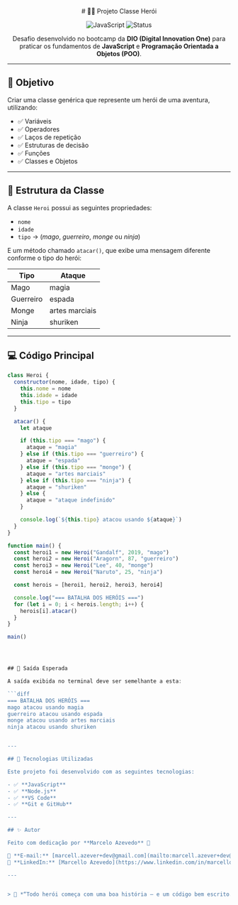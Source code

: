 <div align="center">
# 🦸‍♂️ Projeto Classe Herói

![JavaScript](https://img.shields.io/badge/JavaScript-F7DF1E?style=for-the-badge&logo=javascript&logoColor=000)
![Status](https://img.shields.io/badge/Status-Concluído-brightgreen?style=for-the-badge)

Desafio desenvolvido no bootcamp da **DIO (Digital Innovation One)** para praticar os fundamentos de **JavaScript** e **Programação Orientada a Objetos (POO)**.

</div>

---


## 🎯 Objetivo

Criar uma classe genérica que represente um herói de uma aventura, utilizando:

- ✅ Variáveis  
- ✅ Operadores  
- ✅ Laços de repetição  
- ✅ Estruturas de decisão  
- ✅ Funções  
- ✅ Classes e Objetos  

---

## 🧩 Estrutura da Classe

A classe `Heroi` possui as seguintes propriedades:
- `nome`
- `idade`
- `tipo` → (*mago*, *guerreiro*, *monge* ou *ninja*)

E um método chamado `atacar()`, que exibe uma mensagem diferente conforme o tipo do herói:

| Tipo       | Ataque             |
|-------------|--------------------|
| Mago        | magia              |
| Guerreiro   | espada             |
| Monge       | artes marciais     |
| Ninja       | shuriken           |

---

## 💻 Código Principal

```javascript
class Heroi {
  constructor(nome, idade, tipo) {
    this.nome = nome
    this.idade = idade
    this.tipo = tipo
  }

  atacar() {
    let ataque

    if (this.tipo === "mago") {
      ataque = "magia"
    } else if (this.tipo === "guerreiro") {
      ataque = "espada"
    } else if (this.tipo === "monge") {
      ataque = "artes marciais"
    } else if (this.tipo === "ninja") {
      ataque = "shuriken"
    } else {
      ataque = "ataque indefinido"
    }

    console.log(`${this.tipo} atacou usando ${ataque}`)
  }
}

function main() {
  const heroi1 = new Heroi("Gandalf", 2019, "mago")
  const heroi2 = new Heroi("Aragorn", 87, "guerreiro")
  const heroi3 = new Heroi("Lee", 40, "monge")
  const heroi4 = new Heroi("Naruto", 25, "ninja")

  const herois = [heroi1, heroi2, heroi3, heroi4]

  console.log("=== BATALHA DOS HERÓIS ===")
  for (let i = 0; i < herois.length; i++) {
    herois[i].atacar()
  }
}

main()




## 🧠 Saída Esperada

A saída exibida no terminal deve ser semelhante a esta:

```diff
=== BATALHA DOS HERÓIS ===
mago atacou usando magia
guerreiro atacou usando espada
monge atacou usando artes marciais
ninja atacou usando shuriken


---

## 💼 Tecnologias Utilizadas

Este projeto foi desenvolvido com as seguintes tecnologias:

- ✅ **JavaScript**  
- ✅ **Node.js**  
- ✅ **VS Code**  
- ✅ **Git e GitHub**

---

## ✨ Autor

Feito com dedicação por **Marcelo Azevedo** 💪  

📧 **E-mail:** [marcell.azever+dev@gmail.com](mailto:marcell.azever+dev@gmail.com)  
💼 **LinkedIn:** [Marcello Azevedo](https://www.linkedin.com/in/marcello-azevedo-ba734451/)

---


> 💬 *“Todo herói começa com uma boa história — e um código bem escrito.”* 🚀
